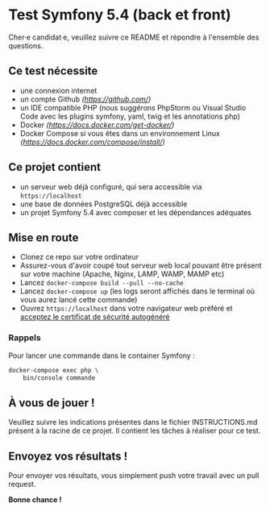 # Test Symfony 5.4 (back et front)

Cher·e candidat·e, veuillez suivre ce README et répondre à l'ensemble des questions.

## Ce test nécessite
- une connexion internet
- un compte Github *(https://github.com/)*
- un IDE compatible PHP (nous suggérons PhpStorm ou Visual Studio Code avec les plugins symfony, yaml, twig et les annotations php)
- Docker *(https://docs.docker.com/get-docker/)*
- Docker Compose si vous êtes dans un environnement Linux *(https://docs.docker.com/compose/install/)*

## Ce projet contient
- un serveur web déjà configuré, qui sera accessible via `https://localhost`
- une base de données PostgreSQL déjà accessible 
- un projet Symfony 5.4 avec composer et les dépendances adéquates

## Mise en route
- Clonez ce repo sur votre ordinateur
- Assurez-vous d'avoir coupé tout serveur web local pouvant être présent sur votre machine (Apache, Nginx, LAMP, WAMP, MAMP etc)
- Lancez `docker-compose build --pull --no-cache`
- Lancez `docker-compose up` (les logs seront affichés dans le terminal où vous aurez lancé cette commande)
- Ouvrez `https://localhost` dans votre navigateur web préféré et [acceptez le certificat de sécurité autogénéré](https://stackoverflow.com/questions/7580508/getting-chrome-to-accept-self-signed-localhost-certificate/15076602#15076602)

### Rappels
Pour lancer une commande dans le container Symfony :
```bash
docker-compose exec php \
    bin/console commande
```

## À vous de jouer !
Veuillez suivre les indications présentes dans le fichier INSTRUCTIONS.md présent à la racine de ce projet.
Il contient les tâches à réaliser pour ce test.

## Envoyez vos résultats !
Pour envoyer vos résultats, vous simplement push votre travail avec un pull request.

**Bonne chance !**



